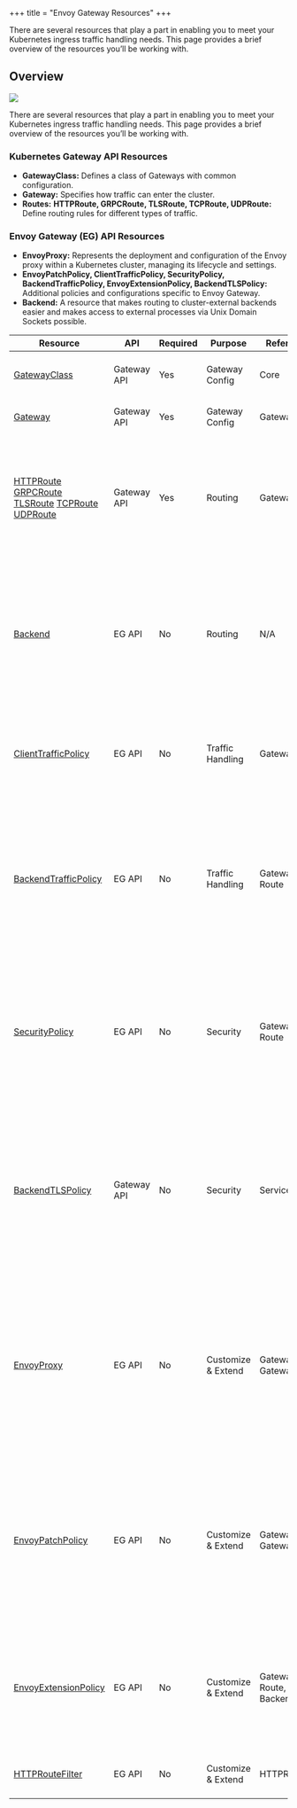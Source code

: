 +++
title = "Envoy Gateway Resources"
+++

There are several resources that play a part in enabling you to meet your Kubernetes ingress traffic handling needs. This page provides a brief overview of the resources you’ll be working with.

## Overview

![](/img/envoy-gateway-resources-overview.png)

There are several resources that play a part in enabling you to meet your Kubernetes ingress traffic handling needs. This page provides a brief overview of the resources you’ll be working with.

### Kubernetes Gateway API Resources
- **GatewayClass:** Defines a class of Gateways with common configuration.
- **Gateway:** Specifies how traffic can enter the cluster.
- **Routes:** **HTTPRoute, GRPCRoute, TLSRoute, TCPRoute, UDPRoute:** Define routing rules for different types of traffic.

### Envoy Gateway (EG) API Resources
- **EnvoyProxy:** Represents the deployment and configuration of the Envoy proxy within a Kubernetes cluster, managing its lifecycle and settings.
- **EnvoyPatchPolicy, ClientTrafficPolicy, SecurityPolicy, BackendTrafficPolicy, EnvoyExtensionPolicy, BackendTLSPolicy:** Additional policies and configurations specific to Envoy Gateway.
- **Backend:** A resource that makes routing to cluster-external backends easier and makes access to external processes via Unix Domain Sockets possible.

| Resource                                                                | API         | Required | Purpose            | References             | Description                                                                                                                                                                                                 |
| ----------------------------------------------------------------------- | ----------- | -------- | ------------------ | ---------------------- | ----------------------------------------------------------------------------------------------------------------------------------------------------------------------------------------------------------- |
| [GatewayClass][1]                                                       | Gateway API | Yes      | Gateway Config     | Core                   | Defines a class of Gateways with common configuration.                                                                                                                                                      |
| [Gateway][2]                                                            | Gateway API | Yes      | Gateway Config     | GatewayClass           | Specifies how traffic can enter the cluster.                                                                                                                                                                |
| [HTTPRoute][3] [GRPCRoute][4] [TLSRoute][5] [TCPRoute][6] [UDPRoute][7] | Gateway API | Yes      | Routing            | Gateway                | Define routing rules for different types of traffic. **Note:**_For simplicity these resources are referenced collectively as Route in the References column_                                                |
| [Backend][8]                                                            | EG API      | No       | Routing            | N/A                    | Used for routing to cluster-external backends using FQDN or IP. Can also be used when you want to extend Envoy with external processes accessed via Unix Domain Sockets.                                    |
| [ClientTrafficPolicy][9]                                                | EG API      | No       | Traffic Handling   | Gateway                | Specifies policies for handling client traffic, including rate limiting, retries, and other client-specific configurations.                                                                                 |
| [BackendTrafficPolicy][10]                                              | EG API      | No       | Traffic Handling   | Gateway, Route         | Specifies policies for traffic directed towards backend services, including load balancing, health checks, and failover strategies. **Note:**_Most specific configuration wins_                             |
| [SecurityPolicy][11]                                                    | EG API      | No       | Security           | Gateway, Route         | Defines security-related policies such as authentication, authorization, and encryption settings for traffic handled by Envoy Gateway. **Note:**_Most specific configuration wins_                          |
| [BackendTLSPolicy][12]                                                  | Gateway API | No       | Security           | Service                | Defines TLS settings for backend connections, including certificate management, TLS version settings, and other security configurations. This policy is applied to Kubernetes Services.                     |
| [EnvoyProxy][13]                                                        | EG API      | No       | Customize & Extend | GatewayClass, Gateway  | The EnvoyProxy resource represents the deployment and configuration of the Envoy proxy itself within a Kubernetes cluster, managing its lifecycle and settings. **Note:**_Most specific configuration wins_ |
| [EnvoyPatchPolicy][14]                                                  | EG API      | No       | Customize & Extend | GatewayClass, Gateway  | This policy defines custom patches to be applied to Envoy Gateway resources, allowing users to tailor the configuration to their specific needs. **Note:**_Most specific configuration wins_                |
| [EnvoyExtensionPolicy][15]                                              | EG API      | No       | Customize & Extend | Gateway, Route, Backend| Allows for the configuration of Envoy proxy extensions, enabling custom behavior and functionality. **Note:**_Most specific configuration wins_                                                             |
| [HTTPRouteFilter][16]                                                   | EG API      | No       | Customize & Extend | HTTPRoute              | Allows for the additional request/response processing. |




[1]:	https://gateway-api.sigs.k8s.io/api-types/gatewayclass/
[2]:	https://gateway-api.sigs.k8s.io/api-types/gateway/
[3]:	https://gateway-api.sigs.k8s.io/api-types/httproute/
[4]:	https://gateway-api.sigs.k8s.io/api-types/grpcroute/
[5]:	https://gateway-api.sigs.k8s.io/reference/spec/#gateway.networking.k8s.io/v1alpha2.TLSRoute
[6]:	https://gateway-api.sigs.k8s.io/reference/spec/#gateway.networking.k8s.io/v1alpha2.TCPRoute
[7]:	https://gateway-api.sigs.k8s.io/reference/spec/#gateway.networking.k8s.io/v1alpha2.UDPRoute
[8]:	../tasks/traffic/backend
[9]:	../api/extension_types#clienttrafficpolicy
[10]:	../api/extension_types#backendtrafficpolicy
[11]:	../api/extension_types#securitypolicy
[12]:	https://gateway-api.sigs.k8s.io/api-types/backendtlspolicy/
[13]:	../api/extension_types#envoyproxy
[14]:	../api/extension_types#envoypatchpolicy
[15]:	../api/extension_types#envoyextensionpolicy
[16]:   ../api/extension_types#httproutefilter
